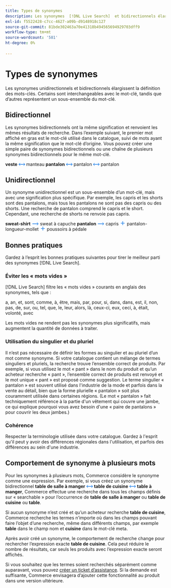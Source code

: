 ```yaml
---
title: Types de synonymes
description: Les synonymes  [!DNL Live Search]  et bidirectionnels élargissent la définition des mots-clés.
exl-id: f5522428-c7cc-4627-a09b-d9148918c127
source-git-commit: 81bde302463a70e41318b494565694929703dff9
workflow-type: tm+mt
source-wordcount: '581'
ht-degree: 0%

---
```


# Types de synonymes

Les synonymes unidirectionnels et bidirectionnels élargissent la définition des mots-clés. Certains sont interchangeables avec le mot-clé, tandis que d’autres représentent un sous-ensemble du mot-clé.

## Bidirectionnel

Les synonymes bidirectionnels ont la même signification et renvoient les mêmes résultats de recherche. Dans l’exemple suivant, le premier mot affiché en gras est le mot-clé utilisé dans le catalogue, suivi de mots ayant la même signification que le mot-clé d’origine. Vous pouvez créer une simple paire de synonymes bidirectionnels ou une chaîne de plusieurs synonymes bidirectionnels pour le même mot-clé.

**veste** ![sélecteur bidirectionnel](assets/btn-two-way.png) manteau
**pantalon** ![Sélecteur bidirectionnel](assets/btn-two-way.png) pantalon ![Sélecteur bidirectionnel](assets/btn-two-way.png) pantalon

## Unidirectionnel

Un synonyme unidirectionnel est un sous-ensemble d’un mot-clé, mais avec une signification plus spécifique. Par exemple, les capris et les shorts sont des pantalons, mais tous les pantalons ne sont pas des capris ou des shorts. Une recherche de pantalon comprend le capris et le short. Cependant, une recherche de shorts ne renvoie pas capris.

**sweat-shirt** ![Sélecteur unidirectionnel](assets/btn-one-way.png) sweat à capuche
**pantalon** ![Sélecteur unidirectionnel](assets/btn-one-way.png) capris ![Sélecteur unidirectionnel multiple](assets/btn-multiple-one-way.png) pantalon-longueur-mollet ![Sélecteur unidirectionnel multiple](assets/btn-multiple-one-way.png) poussoirs à pédale

## Bonnes pratiques

Gardez à l’esprit les bonnes pratiques suivantes pour tirer le meilleur parti des synonymes [!DNL Live Search].

### Éviter les « mots vides »

[!DNL Live Search] filtre les « mots vides » courants en anglais des synonymes, tels que :

a, an, et, sont, comme, à, être, mais, par, pour, si, dans, dans, est, il, non, pas, de, sur, ou, tel, que, le, leur, alors, là, ceux-ci, eux, ceci, à, était, volonté, avec

Les mots vides ne rendent pas les synonymes plus significatifs, mais augmentent la quantité de données à traiter.

### Utilisation du singulier et du pluriel

Il n’est pas nécessaire de définir les formes au singulier et au pluriel d’un mot comme synonyme. Si votre catalogue contient un mélange de termes singuliers et pluriels, la recherche trouve l’ensemble correct de produits. Par exemple, si vous utilisez le mot « pant » dans le nom du produit et qu’un acheteur recherche « pant », l’ensemble correct de produits est renvoyé et le mot unique « pant » est proposé comme suggestion. Le terme singulier « pantalon » est souvent utilisé dans l&#39;industrie de la mode et parfois dans la vente au détail, bien que la forme plurielle « pantalon » soit plus couramment utilisée dans certaines régions. (Le mot « pantalon » fait techniquement référence à la partie d&#39;un vêtement qui couvre une jambe, ce qui explique pourquoi vous avez besoin d&#39;une « paire de pantalons » pour couvrir les deux jambes.)

### Cohérence

Respecter la terminologie utilisée dans votre catalogue. Gardez à l&#39;esprit qu&#39;il peut y avoir des différences régionales dans l&#39;utilisation, et parfois des différences au sein d&#39;une industrie.

## Comportement de synonyme à plusieurs mots

Pour les synonymes à plusieurs mots, Commerce considère le synonyme comme une expression. Par exemple, si vous créez un synonyme bidirectionnel **table de salle à manger** ![Sélecteur bidirectionnel](assets/btn-two-way.png) **table de cuisine** ![Sélecteur bidirectionnel](assets/btn-two-way.png) **table à manger**, Commerce effectue une recherche dans tous les champs définis sur « searchable » pour l’occurrence de **table de salle à manger** ou **table de cuisine** ou **table**.

Si aucun synonyme n’est créé et qu’un acheteur recherche **table de cuisine**, Commerce recherche les termes n’importe où dans les champs pouvant faire l’objet d’une recherche, même dans différents champs, par exemple **table** dans le champ nom et **cuisine** dans le mot-clé meta.

Après avoir créé un synonyme, le comportement de recherche change pour rechercher l’expression exacte **table de cuisine**. Cela peut réduire le nombre de résultats, car seuls les produits avec l’expression exacte seront affichés.

Si vous souhaitez que les termes soient recherchés séparément comme auparavant, vous pouvez [créer un ticket d’assistance](https://experienceleague.adobe.com/fr/docs/commerce-knowledge-base/kb/help-center-guide/magento-help-center-user-guide). Si la demande est suffisante, Commerce envisagera d’ajouter cette fonctionnalité au produit dans une version ultérieure.
